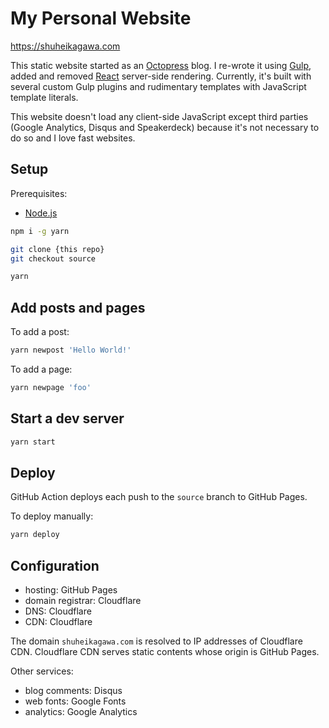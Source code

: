 # My Personal Website

https://shuheikagawa.com

This static website started as an [Octopress](https://github.com/octopress/octopress) blog. I re-wrote it using [Gulp](https://github.com/gulpjs/gulp), added and removed [React](https://github.com/facebook/react) server-side rendering. Currently, it's built with several custom Gulp plugins and rudimentary templates with JavaScript template literals.

This website doesn't load any client-side JavaScript except third parties (Google Analytics, Disqus and Speakerdeck) because it's not necessary to do so and I love fast websites.

## Setup

Prerequisites:

- [Node.js](https://nodejs.org/en/)

```sh
npm i -g yarn

git clone {this repo}
git checkout source

yarn
```

## Add posts and pages

To add a post:

```sh
yarn newpost 'Hello World!'
```

To add a page:

```sh
yarn newpage 'foo'
```

## Start a dev server

```sh
yarn start
```

## Deploy

GitHub Action deploys each push to the `source` branch to GitHub Pages.

To deploy manually:

```sh
yarn deploy
```

## Configuration

- hosting: GitHub Pages
- domain registrar: Cloudflare
- DNS: Cloudflare
- CDN: Cloudflare

The domain `shuheikagawa.com` is resolved to IP addresses of Cloudflare CDN. Cloudflare CDN serves static contents whose origin is GitHub Pages.

Other services:

- blog comments: Disqus
- web fonts: Google Fonts
- analytics: Google Analytics
